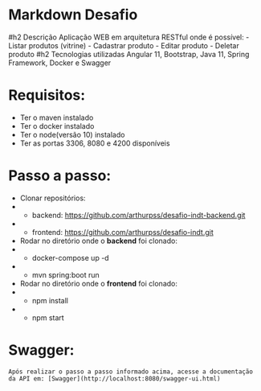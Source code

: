 # Markdown Desafio

#h2 Descrição
    Aplicação WEB em arquitetura RESTful onde é possível:
    - Listar produtos (vitrine)
    - Cadastrar produto
    - Editar produto
    - Deletar produto
#h2 Tecnologias utilizadas
    Angular 11, Bootstrap, Java 11, Spring Framework, Docker e Swagger

# Requisitos:
- Ter o maven instalado
- Ter o docker instalado
- Ter o node(versão 10) instalado
- Ter as portas 3306, 8080 e 4200 disponíveis
 
# Passo a passo:
- Clonar repositórios:
- - backend: https://github.com/arthurpss/desafio-indt-backend.git
- - frontend: https://github.com/arthurpss/desafio-indt.git
- Rodar no diretório onde o **backend** foi clonado:
- - docker-compose up -d
- - mvn spring:boot run
- Rodar no diretório onde o **frontend** foi clonado:
- - npm install
- - npm start

# Swagger:
    Após realizar o passo a passo informado acima, acesse a documentação da API em: [Swagger](http://localhost:8080/swagger-ui.html)
